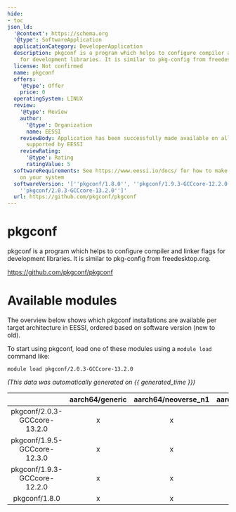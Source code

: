 ```yaml
---
hide:
- toc
json_ld:
  '@context': https://schema.org
  '@type': SoftwareApplication
  applicationCategory: DeveloperApplication
  description: pkgconf is a program which helps to configure compiler and linker flags
    for development libraries. It is similar to pkg-config from freedesktop.org.
  license: Not confirmed
  name: pkgconf
  offers:
    '@type': Offer
    price: 0
  operatingSystem: LINUX
  review:
    '@type': Review
    author:
      '@type': Organization
      name: EESSI
    reviewBody: Application has been successfully made available on all architectures
      supported by EESSI
    reviewRating:
      '@type': Rating
      ratingValue: 5
  softwareRequirements: See https://www.eessi.io/docs/ for how to make EESSI available
    on your system
  softwareVersion: '[''pkgconf/1.8.0'', ''pkgconf/1.9.3-GCCcore-12.2.0'', ''pkgconf/1.9.5-GCCcore-12.3.0'',
    ''pkgconf/2.0.3-GCCcore-13.2.0'']'
  url: https://github.com/pkgconf/pkgconf
---
```


pkgconf
=======


pkgconf is a program which helps to configure compiler and linker flags for development libraries. It is similar to pkg-config from freedesktop.org.

https://github.com/pkgconf/pkgconf
# Available modules


The overview below shows which pkgconf installations are available per target architecture in EESSI, ordered based on software version (new to old).

To start using pkgconf, load one of these modules using a `module load` command like:

```shell
module load pkgconf/2.0.3-GCCcore-13.2.0
```

*(This data was automatically generated on {{ generated_time }})*  

| |aarch64/generic|aarch64/neoverse_n1|aarch64/neoverse_v1|x86_64/generic|x86_64/amd/zen2|x86_64/amd/zen3|x86_64/amd/zen4|x86_64/intel/haswell|x86_64/intel/sapphirerapids|x86_64/intel/skylake_avx512|
| :---: | :---: | :---: | :---: | :---: | :---: | :---: | :---: | :---: | :---: | :---: |
|pkgconf/2.0.3-GCCcore-13.2.0|x|x|x|x|x|x|x|x|-|x|
|pkgconf/1.9.5-GCCcore-12.3.0|x|x|x|x|x|x|x|x|-|x|
|pkgconf/1.9.3-GCCcore-12.2.0|x|x|x|x|x|x|x|x|-|x|
|pkgconf/1.8.0|x|x|x|x|x|x|x|x|-|x|
